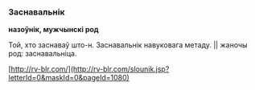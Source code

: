 ### Заснавальнік
**назоўнік, мужчынскі род**

Той, хто заснаваў што-н. Заснавальнік навуковага метаду. || жаночы род: заснавальніца.

<a rel="author">[http://rv-blr.com/](http://rv-blr.com/slounik.jsp?letterId=0&maskId=0&pageId=1080)</a>
